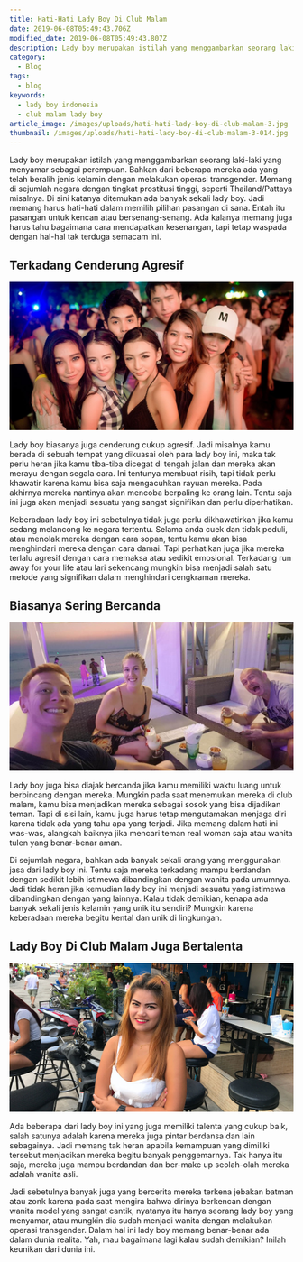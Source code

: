 ```yaml
---
title: Hati-Hati Lady Boy Di Club Malam
date: 2019-06-08T05:49:43.706Z
modified_date: 2019-06-08T05:49:43.807Z
description: Lady boy merupakan istilah yang menggambarkan seorang laki-laki yang menyamar sebagai perempuan. 
category:
  - Blog
tags:
  - blog
keywords:
  - lady boy indonesia
  - club malam lady boy
article_image: /images/uploads/hati-hati-lady-boy-di-club-malam-3.jpg
thumbnail: /images/uploads/hati-hati-lady-boy-di-club-malam-3-014.jpg
---
```

Lady boy merupakan istilah yang menggambarkan seorang laki-laki yang menyamar sebagai perempuan. Bahkan dari beberapa mereka ada yang telah beralih jenis kelamin dengan melakukan operasi transgender. Memang di sejumlah negara dengan tingkat prostitusi tinggi, seperti Thailand/Pattaya misalnya. Di sini katanya ditemukan ada banyak sekali lady boy. Jadi memang harus hati-hati dalam memilih pilihan pasangan di sana. Entah itu pasangan untuk kencan atau bersenang-senang. Ada kalanya memang juga harus tahu bagaimana cara mendapatkan kesenangan, tapi tetap waspada dengan hal-hal tak terduga semacam ini.



## Terkadang Cenderung Agresif

![Hati-Hati Lady Boy Di Club Malam](/images/uploads/hati-hati-lady-boy-di-club-malam-3.jpg)

Lady boy biasanya juga cenderung cukup agresif. Jadi misalnya kamu berada di sebuah tempat yang dikuasai oleh para lady boy ini, maka tak perlu heran jika kamu tiba-tiba dicegat di tengah jalan dan mereka akan merayu dengan segala cara. Ini tentunya membuat risih, tapi tidak perlu khawatir karena kamu bisa saja mengacuhkan rayuan mereka. Pada akhirnya mereka nantinya akan mencoba berpaling ke orang lain. Tentu saja ini juga akan menjadi sesuatu yang sangat signifikan dan perlu diperhatikan.

Keberadaan lady boy ini sebetulnya tidak juga perlu dikhawatirkan jika kamu sedang melancong ke negara tertentu. Selama anda cuek dan tidak peduli, atau menolak mereka dengan cara sopan, tentu kamu akan bisa menghindari mereka dengan cara damai. Tapi perhatikan juga jika mereka terlalu agresif dengan cara memaksa atau sedikit emosional. Terkadang run away for your life atau lari sekencang mungkin bisa menjadi salah satu metode yang signifikan dalam menghindari cengkraman mereka.



## Biasanya Sering Bercanda

![Hati-Hati Lady Boy Di Club Malam](/images/uploads/hati-hati-lady-boy-di-club-malam-2.jpg)

Lady boy juga bisa diajak bercanda jika kamu memiliki waktu luang untuk berbincang dengan mereka. Mungkin pada saat menemukan mereka di club malam, kamu bisa menjadikan mereka sebagai sosok yang bisa dijadikan teman. Tapi di sisi lain, kamu juga harus tetap mengutamakan menjaga diri karena tidak ada yang tahu apa yang terjadi. Jika memang dalam hati ini was-was, alangkah baiknya jika mencari teman real woman saja atau wanita tulen yang benar-benar aman.

Di sejumlah negara, bahkan ada banyak sekali orang yang menggunakan jasa dari lady boy ini. Tentu saja mereka terkadang mampu berdandan dengan sedikit lebih istimewa dibandingkan dengan wanita pada umumnya. Jadi tidak heran jika kemudian lady boy ini menjadi sesuatu yang istimewa dibandingkan dengan yang lainnya. Kalau tidak demikian, kenapa ada banyak sekali jenis kelamin yang unik itu sendiri? Mungkin karena keberadaan mereka begitu kental dan unik di lingkungan.



## Lady Boy Di Club Malam Juga Bertalenta

![Hati-Hati Lady Boy Di Club Malam](/images/uploads/hati-hati-lady-boy-di-club-malam-1.jpg)

Ada beberapa dari lady boy ini yang juga memiliki talenta yang cukup baik, salah satunya adalah karena mereka juga pintar berdansa dan lain sebagainya. Jadi memang tak heran apabila kemampuan yang dimiliki tersebut menjadikan mereka begitu banyak penggemarnya. Tak hanya itu saja, mereka juga mampu berdandan dan ber-make up seolah-olah mereka adalah wanita asli.

Jadi sebetulnya banyak juga yang bercerita mereka terkena jebakan batman atau zonk karena pada saat mengira bahwa dirinya berkencan dengan wanita model yang sangat cantik, nyatanya itu hanya seorang lady boy yang menyamar, atau mungkin dia sudah menjadi wanita dengan melakukan operasi transgender. Dalam hal ini lady boy memang benar-benar ada dalam dunia realita. Yah, mau bagaimana lagi kalau sudah demikian? Inilah keunikan dari dunia ini.
